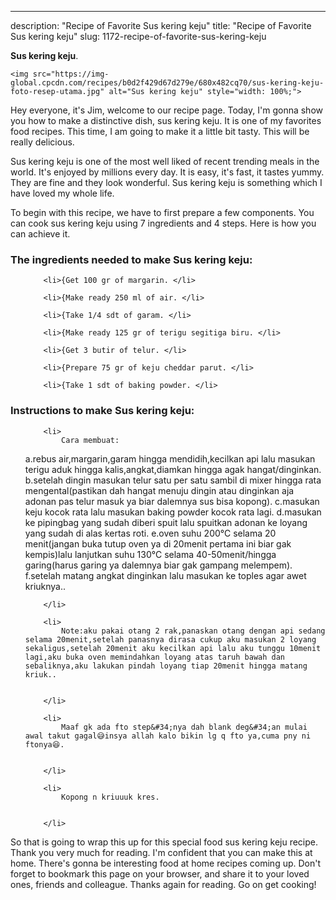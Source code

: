 ---
description: "Recipe of Favorite Sus kering keju"
title: "Recipe of Favorite Sus kering keju"
slug: 1172-recipe-of-favorite-sus-kering-keju

<p>
	<strong>Sus kering keju</strong>. 
	
</p>
<p>
	
	<img src="https://img-global.cpcdn.com/recipes/b0d2f429d67d279e/680x482cq70/sus-kering-keju-foto-resep-utama.jpg" alt="Sus kering keju" style="width: 100%;">
	
	
</p>
<p>
	Hey everyone, it's Jim, welcome to our recipe page. Today, I'm gonna show you how to make a distinctive dish, sus kering keju. It is one of my favorites food recipes. This time, I am going to make it a little bit tasty. This will be really delicious.
</p>
	
<p>
	
</p>
<p>
	Sus kering keju is one of the most well liked of recent trending meals in the world. It's enjoyed by millions every day. It is easy, it's fast, it tastes yummy. They are fine and they look wonderful. Sus kering keju is something which I have loved my whole life.
</p>

<p>
To begin with this recipe, we have to first prepare a few components. You can cook sus kering keju using 7 ingredients and 4 steps. Here is how you can achieve it.
</p>

<h3>The ingredients needed to make Sus kering keju:</h3>

<ol>
	
		<li>{Get 100 gr of margarin. </li>
	
		<li>{Make ready 250 ml of air. </li>
	
		<li>{Take 1/4 sdt of garam. </li>
	
		<li>{Make ready 125 gr of terigu segitiga biru. </li>
	
		<li>{Get 3 butir of telur. </li>
	
		<li>{Prepare 75 gr of keju cheddar parut. </li>
	
		<li>{Take 1 sdt of baking powder. </li>
	
</ol>
<p>
	
</p>

<h3>Instructions to make Sus kering keju:</h3>

<ol>
	
		<li>
			Cara membuat:
a.rebus air,margarin,garam hingga mendidih,kecilkan api lalu masukan terigu aduk hingga kalis,angkat,diamkan hingga agak hangat/dinginkan.
b.setelah dingin masukan telur satu per satu sambil di mixer hingga rata mengental(pastikan dah hangat menuju dingin atau dinginkan aja adonan pas telur masuk ya biar dalemnya sus bisa kopong).
c.masukan keju kocok rata lalu masukan baking powder kocok rata lagi.
d.masukan ke pipingbag yang sudah diberi spuit lalu spuitkan adonan ke loyang yang sudah di alas kertas roti.
e.oven suhu 200°C selama 20 menit(jangan buka tutup oven ya di 20menit pertama ini biar gak kempis)lalu lanjutkan suhu 130°C selama 40-50menit/hingga garing(harus garing ya dalemnya biar gak gampang melempem).
f.setelah matang angkat dinginkan lalu masukan ke toples agar awet kriuknya..
			
			
		</li>
	
		<li>
			Note:aku pakai otang 2 rak,panaskan otang dengan api sedang selama 20menit,setelah panasnya dirasa cukup aku masukan 2 loyang sekaligus,setelah 20menit aku kecilkan api lalu aku tunggu 10menit lagi,aku buka oven memindahkan loyang atas taruh bawah dan sebaliknya,aku lakukan pindah loyang tiap 20menit hingga matang kriuk..
			
			
		</li>
	
		<li>
			Maaf gk ada fto step&#34;nya dah blank deg&#34;an mulai awal takut gagal😅insya allah kalo bikin lg q fto ya,cuma pny ni ftonya😆.
			
			
		</li>
	
		<li>
			Kopong n kriuuuk kres.
			
			
		</li>
	
</ol>

<p>
	
</p>

<p>
	So that is going to wrap this up for this special food sus kering keju recipe. Thank you very much for reading. I'm confident that you can make this at home. There's gonna be interesting food at home recipes coming up. Don't forget to bookmark this page on your browser, and share it to your loved ones, friends and colleague. Thanks again for reading. Go on get cooking!
</p>
